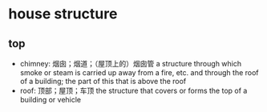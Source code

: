 # house structure

## top

- chimney: 烟囱；烟道；（屋顶上的）烟囱管 a structure through which smoke or steam is carried up away from a fire, etc. and through the roof of a building; the part of this that is above the roof
- roof: 顶部；屋顶；车顶 the structure that covers or forms the top of a building or vehicle
